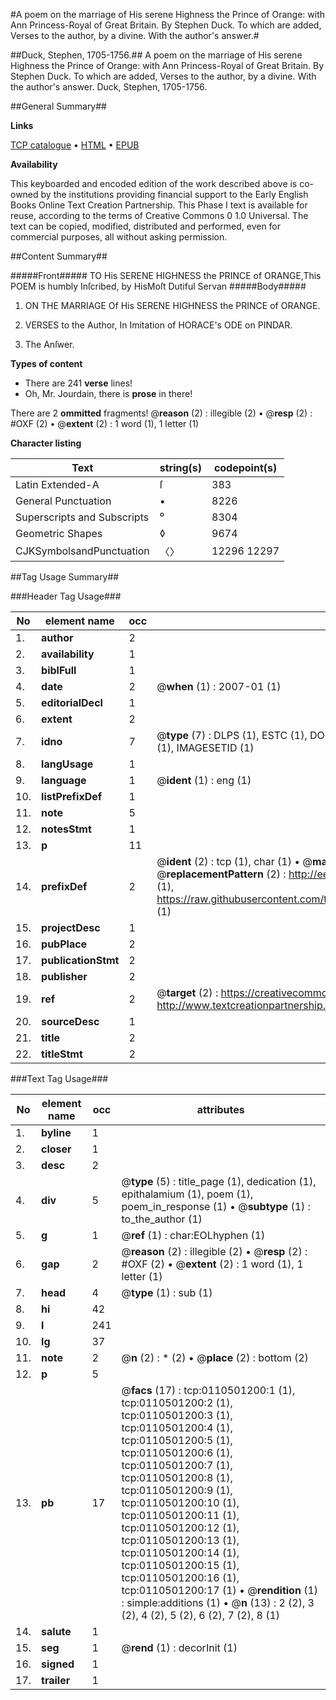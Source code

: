 #A poem on the marriage of His serene Highness the Prince of Orange: with Ann Princess-Royal of Great Britain. By Stephen Duck. To which are added, Verses to the author, by a divine. With the author's answer.#

##Duck, Stephen, 1705-1756.##
A poem on the marriage of His serene Highness the Prince of Orange: with Ann Princess-Royal of Great Britain. By Stephen Duck. To which are added, Verses to the author, by a divine. With the author's answer.
Duck, Stephen, 1705-1756.

##General Summary##

**Links**

[TCP catalogue](http://www.ota.ox.ac.uk/tcp/)  • 
[HTML](http://tei.it.ox.ac.uk/tcp/Texts-HTML/free/004/004771210.html)  • 
[EPUB](http://tei.it.ox.ac.uk/tcp/Texts-EPUB/free/004/004771210.epub)

**Availability**

This keyboarded and encoded edition of the
	       work described above is co-owned by the institutions
	       providing financial support to the Early English Books
	       Online Text Creation Partnership. This Phase I text is
	       available for reuse, according to the terms of Creative
	       Commons 0 1.0 Universal. The text can be copied,
	       modified, distributed and performed, even for
	       commercial purposes, all without asking permission.


##Content Summary##

#####Front#####
TO
His SERENE HIGHNESS the
PRINCE of ORANGE,This POEM is humbly Inſcribed, by HisMoſt Dutiful Servan
#####Body#####

1. ON THE
MARRIAGE
Of His SERENE HIGHNESS the
PRINCE of ORANGE.

1. VERSES to the Author,
In Imitation of
HORACE's ODE on PINDAR.

1. The Anſwer.

**Types of content**

  * There are 241 **verse** lines!
  * Oh, Mr. Jourdain, there is **prose** in there!

There are 2 **ommitted** fragments! 
 @__reason__ (2) : illegible (2)  •  @__resp__ (2) : #OXF (2)  •  @__extent__ (2) : 1 word (1), 1 letter (1)

**Character listing**


|Text|string(s)|codepoint(s)|
|---|---|---|
|Latin Extended-A|ſ|383|
|General Punctuation|•|8226|
|Superscripts             and Subscripts|⁰|8304|
|Geometric Shapes|◊|9674|
|CJKSymbolsandPunctuation|〈〉|12296 12297|

##Tag Usage Summary##

###Header Tag Usage###

|No|element name|occ|attributes|
|---|---|---|---|
|1.|__author__|2||
|2.|__availability__|1||
|3.|__biblFull__|1||
|4.|__date__|2| @__when__ (1) : 2007-01 (1)|
|5.|__editorialDecl__|1||
|6.|__extent__|2||
|7.|__idno__|7| @__type__ (7) : DLPS (1), ESTC (1), DOCNO (1), TCP (1), GALEDOCNO (1), CONTENTSET (1), IMAGESETID (1)|
|8.|__langUsage__|1||
|9.|__language__|1| @__ident__ (1) : eng (1)|
|10.|__listPrefixDef__|1||
|11.|__note__|5||
|12.|__notesStmt__|1||
|13.|__p__|11||
|14.|__prefixDef__|2| @__ident__ (2) : tcp (1), char (1)  •  @__matchPattern__ (2) : ([0-9\-]+):([0-9IVX]+) (1), (.+) (1)  •  @__replacementPattern__ (2) : http://eebo.chadwyck.com/downloadtiff?vid=$1&page=$2 (1), https://raw.githubusercontent.com/textcreationpartnership/Texts/master/tcpchars.xml#$1 (1)|
|15.|__projectDesc__|1||
|16.|__pubPlace__|2||
|17.|__publicationStmt__|2||
|18.|__publisher__|2||
|19.|__ref__|2| @__target__ (2) : https://creativecommons.org/publicdomain/zero/1.0/ (1), http://www.textcreationpartnership.org/docs/. (1)|
|20.|__sourceDesc__|1||
|21.|__title__|2||
|22.|__titleStmt__|2||


###Text Tag Usage###

|No|element name|occ|attributes|
|---|---|---|---|
|1.|__byline__|1||
|2.|__closer__|1||
|3.|__desc__|2||
|4.|__div__|5| @__type__ (5) : title_page (1), dedication (1), epithalamium (1), poem (1), poem_in_response (1)  •  @__subtype__ (1) : to_the_author (1)|
|5.|__g__|1| @__ref__ (1) : char:EOLhyphen (1)|
|6.|__gap__|2| @__reason__ (2) : illegible (2)  •  @__resp__ (2) : #OXF (2)  •  @__extent__ (2) : 1 word (1), 1 letter (1)|
|7.|__head__|4| @__type__ (1) : sub (1)|
|8.|__hi__|42||
|9.|__l__|241||
|10.|__lg__|37||
|11.|__note__|2| @__n__ (2) : * (2)  •  @__place__ (2) : bottom (2)|
|12.|__p__|5||
|13.|__pb__|17| @__facs__ (17) : tcp:0110501200:1 (1), tcp:0110501200:2 (1), tcp:0110501200:3 (1), tcp:0110501200:4 (1), tcp:0110501200:5 (1), tcp:0110501200:6 (1), tcp:0110501200:7 (1), tcp:0110501200:8 (1), tcp:0110501200:9 (1), tcp:0110501200:10 (1), tcp:0110501200:11 (1), tcp:0110501200:12 (1), tcp:0110501200:13 (1), tcp:0110501200:14 (1), tcp:0110501200:15 (1), tcp:0110501200:16 (1), tcp:0110501200:17 (1)  •  @__rendition__ (1) : simple:additions (1)  •  @__n__ (13) : 2 (2), 3 (2), 4 (2), 5 (2), 6 (2), 7 (2), 8 (1)|
|14.|__salute__|1||
|15.|__seg__|1| @__rend__ (1) : decorInit (1)|
|16.|__signed__|1||
|17.|__trailer__|1||
